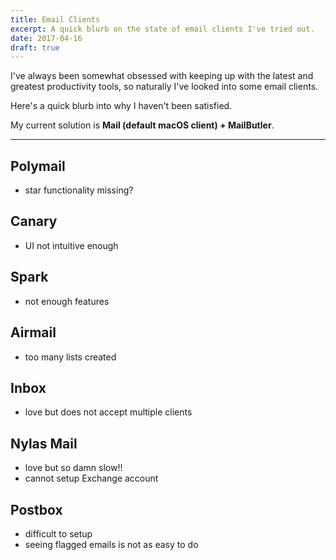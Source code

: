 ```yaml
---
title: Email Clients
excerpt: A quick blurb on the state of email clients I've tried out.
date: 2017-04-16
draft: true
---
```


I've always been somewhat obsessed with keeping up with the latest and greatest
productivity tools, so naturally I've looked into some email clients.

Here's a quick blurb into why I haven't been satisfied.

My current solution is **Mail (default macOS client) + MailButler**.

---

## Polymail

* star functionality missing?

## Canary

* UI not intuitive enough

## Spark

* not enough features

## Airmail

* too many lists created

## Inbox

* love but does not accept multiple clients

## Nylas Mail

* love but so damn slow!!
* cannot setup Exchange account

## Postbox

* difficult to setup
* seeing flagged emails is not as easy to do
